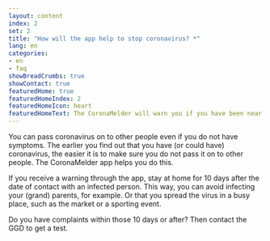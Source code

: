 ```yaml
---
layout: content
index: 2
set: 2
title: "How will the app help to stop coronavirus? *"
lang: en
categories:
- en
- faq
showBreadCrumbs: true
showContact: true
featuredHome: true
featuredHomeIndex: 2
featuredHomeIcon: heart
featuredHomeText: The CoronaMelder will warn you if you have been near someone with coronavirus.
---
```


You can pass coronavirus on to other people even if you do not have symptoms. The earlier you find out that you have (or could have) coronavirus, the easier it is to make sure you do not pass it on to other people. The CoronaMelder app helps you do this. 

If you receive a warning through the app, stay at home for 10 days after the date of contact with an infected person. This way, you can avoid infecting your (grand) parents, for example. Or that you spread the virus in a busy place, such as the market or a sporting event.

Do you have complaints within those 10 days or after? Then contact the GGD to get a test.
